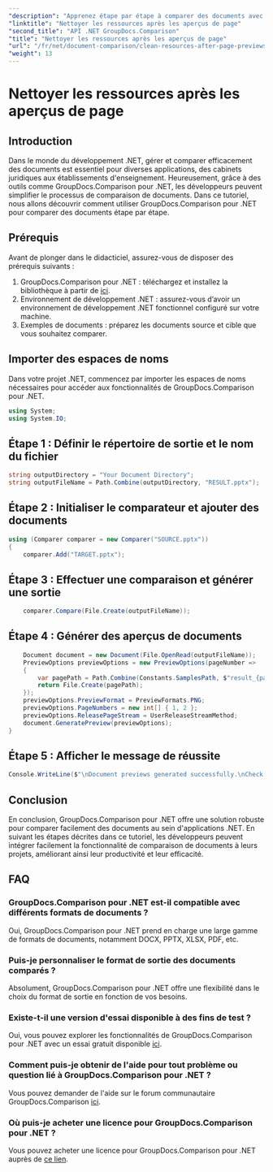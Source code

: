 ```yaml
---
"description": "Apprenez étape par étape à comparer des documents avec GroupDocs.Comparison pour .NET. Optimisez vos applications .NET grâce à une gestion documentaire efficace."
"linktitle": "Nettoyer les ressources après les aperçus de page"
"second_title": "API .NET GroupDocs.Comparison"
"title": "Nettoyer les ressources après les aperçus de page"
"url": "/fr/net/document-comparison/clean-resources-after-page-previews/"
"weight": 13
---
```


# Nettoyer les ressources après les aperçus de page

## Introduction
Dans le monde du développement .NET, gérer et comparer efficacement des documents est essentiel pour diverses applications, des cabinets juridiques aux établissements d'enseignement. Heureusement, grâce à des outils comme GroupDocs.Comparison pour .NET, les développeurs peuvent simplifier le processus de comparaison de documents. Dans ce tutoriel, nous allons découvrir comment utiliser GroupDocs.Comparison pour .NET pour comparer des documents étape par étape.
## Prérequis
Avant de plonger dans le didacticiel, assurez-vous de disposer des prérequis suivants :
1. GroupDocs.Comparison pour .NET : téléchargez et installez la bibliothèque à partir de [ici](https://releases.groupdocs.com/comparison/net/).
2. Environnement de développement .NET : assurez-vous d’avoir un environnement de développement .NET fonctionnel configuré sur votre machine.
3. Exemples de documents : préparez les documents source et cible que vous souhaitez comparer.

## Importer des espaces de noms
Dans votre projet .NET, commencez par importer les espaces de noms nécessaires pour accéder aux fonctionnalités de GroupDocs.Comparison pour .NET.

```csharp
using System;
using System.IO;
```

## Étape 1 : Définir le répertoire de sortie et le nom du fichier
```csharp
string outputDirectory = "Your Document Directory";
string outputFileName = Path.Combine(outputDirectory, "RESULT.pptx");
```
## Étape 2 : Initialiser le comparateur et ajouter des documents
```csharp
using (Comparer comparer = new Comparer("SOURCE.pptx"))
{
    comparer.Add("TARGET.pptx");
```
## Étape 3 : Effectuer une comparaison et générer une sortie
```csharp
    comparer.Compare(File.Create(outputFileName));
```
## Étape 4 : Générer des aperçus de documents
```csharp
    Document document = new Document(File.OpenRead(outputFileName));
    PreviewOptions previewOptions = new PreviewOptions(pageNumber =>
    {
        var pagePath = Path.Combine(Constants.SamplesPath, $"result_{pageNumber}.png");
        return File.Create(pagePath);
    });
    previewOptions.PreviewFormat = PreviewFormats.PNG;
    previewOptions.PageNumbers = new int[] { 1, 2 };
    previewOptions.ReleasePageStream = UserReleaseStreamMethod;
    document.GeneratePreview(previewOptions);
}
```
## Étape 5 : Afficher le message de réussite
```csharp
Console.WriteLine($"\nDocument previews generated successfully.\nCheck output in {outputDirectory}.");
```

## Conclusion
En conclusion, GroupDocs.Comparison pour .NET offre une solution robuste pour comparer facilement des documents au sein d'applications .NET. En suivant les étapes décrites dans ce tutoriel, les développeurs peuvent intégrer facilement la fonctionnalité de comparaison de documents à leurs projets, améliorant ainsi leur productivité et leur efficacité.
## FAQ
### GroupDocs.Comparison pour .NET est-il compatible avec différents formats de documents ?
Oui, GroupDocs.Comparison pour .NET prend en charge une large gamme de formats de documents, notamment DOCX, PPTX, XLSX, PDF, etc.
### Puis-je personnaliser le format de sortie des documents comparés ?
Absolument, GroupDocs.Comparison pour .NET offre une flexibilité dans le choix du format de sortie en fonction de vos besoins.
### Existe-t-il une version d'essai disponible à des fins de test ?
Oui, vous pouvez explorer les fonctionnalités de GroupDocs.Comparison pour .NET avec un essai gratuit disponible [ici](https://releases.groupdocs.com/).
### Comment puis-je obtenir de l'aide pour tout problème ou question lié à GroupDocs.Comparison pour .NET ?
Vous pouvez demander de l'aide sur le forum communautaire GroupDocs.Comparison [ici](https://forum.groupdocs.com/c/comparison/12).
### Où puis-je acheter une licence pour GroupDocs.Comparison pour .NET ?
Vous pouvez acheter une licence pour GroupDocs.Comparison pour .NET auprès de [ce lien](https://purchase.groupdocs.com/buy).